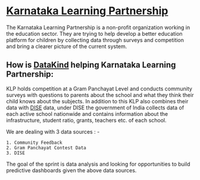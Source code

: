 # [Karnataka Learning Partnership](https://klp.org.in/)
The Karnataka Learning Partnership is a non-profit organization working in the education sector. They are trying to help develop a better education platform for children by collecting data through surveys and competition and bring a clearer picture of the current system.

## How is [DataKind](http://www.datakind.org/) helping Karnataka Learning Partnership:

KLP holds competition at a Gram Panchayat Level and conducts community surveys with questions to parents about the school and what they think their child knows about the subjects. In addition to this KLP also combines their data with [DISE](http://udise.in/) data, under DISE the government of India collects data of each active school nationwide and contains information about the infrastructure, student ratio, grants, teachers etc. of each school.

We are dealing with 3 data sources : -

    1. Community Feedback
    2. Gram Panchayat Contest Data
    3. DISE

The goal of the sprint is data analysis and looking for opportunities to build predictive dashboards given the above data sources.
